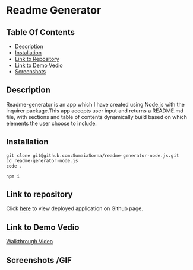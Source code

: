 # Readme Generator

## Table Of Contents

- [Description](#description)
- [Installation](#installation)
- [Link to Repository](#link-to-repository)
- [Link to Demo Vedio](#link-to-demo-vedio)
- [Screenshots](#screenshots)

## Description

Readme-generator is an app which I have created using Node.js with the inquirer package.This app accepts user input and returns a README.md file, with sections and table of contents dynamically build based on which elements the user choose to include.

## Installation

```
git clone git@github.com:SumaiaSorna/readme-generator-node.js.git
cd readme-generator-node.js
code .

npm i
```

## Link to repository

Click [here](https://sumaiasorna.github.io/portfolio-html-css/) to view deployed application on Github page.

## Link to Demo Vedio

<a href="#">Walkthrough Video</a>

## Screenshots /GIF
